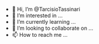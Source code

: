 - 👋 Hi, I’m @TarcisioTassinari
- 👀 I’m interested in ...
- 🌱 I’m currently learning ...
- 💞️ I’m looking to collaborate on ...
- 📫 How to reach me ...

<!---
TarcisioTassinari/TarcisioTassinari is a ✨ special ✨ repository because its `README.md` (this file) appears on your GitHub profile.
You can click the Preview link to take a look at your changes.
--->
